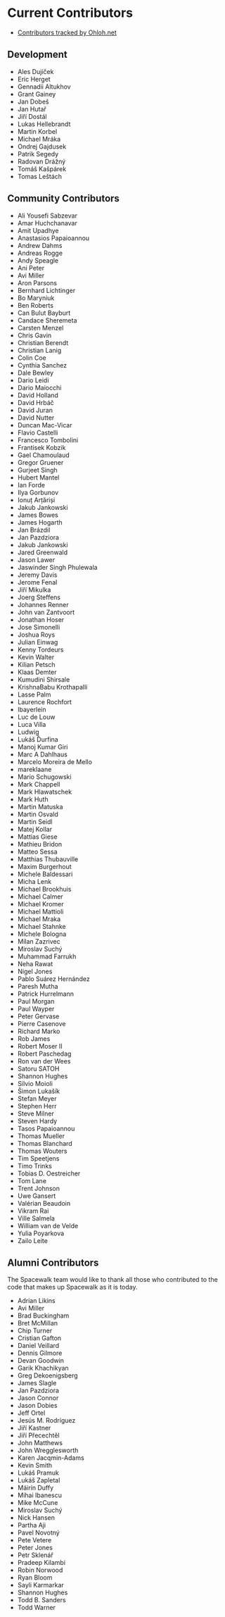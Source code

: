 # Current Contributors



 * [Contributors tracked by Ohloh.net](https://www.ohloh.net/p/spacewalk/contributors)
## Development



 * Ales Dujíček
 * Eric Herget
 * Gennadii Altukhov
 * Grant Gainey
 * Jan Dobeš
 * Jan Hutař
 * Jiří Dostál
 * Lukas Hellebrandt
 * Martin Korbel
 * Michael Mráka
 * Ondrej Gajdusek
 * Patrik Segedy
 * Radovan Drážný
 * Tomáš Kašpárek
 * Tomas Leštách
## Community Contributors



 * Ali Yousefi Sabzevar
 * Amar Huchchanavar
 * Amit Upadhye
 * Anastasios Papaioannou
 * Andrew Dahms
 * Andreas Rogge
 * Andy Speagle
 * Ani Peter
 * Avi Miller
 * Aron Parsons
 * Bernhard Lichtinger
 * Bo Maryniuk
 * Ben Roberts
 * Can Bulut Bayburt
 * Candace Sheremeta
 * Carsten Menzel
 * Chris Gavin
 * Christian Berendt
 * Christian Lanig
 * Colin Coe
 * Cynthia Sanchez
 * Dale Bewley
 * Dario Leidi
 * Dario Maiocchi
 * David Holland
 * David Hrbáč
 * David Juran
 * David Nutter
 * Duncan Mac-Vicar
 * Flavio Castelli
 * Francesco Tombolini
 * Frantisek Kobzik
 * Gael Chamoulaud
 * Gregor Gruener
 * Gurjeet Singh
 * Hubert Mantel
 * Ian Forde
 * Ilya Gorbunov
 * Ionuț Arțăriși
 * Jakub Jankowski
 * James Bowes
 * James Hogarth
 * Jan Brázdil
 * Jan Pazdziora
 * Jakub Jankowski
 * Jared Greenwald
 * Jason Lawer
 * Jaswinder Singh Phulewala
 * Jeremy Davis
 * Jerome Fenal
 * Jiří Mikulka
 * Joerg Steffens
 * Johannes Renner
 * John van Zantvoort
 * Jonathan Hoser
 * Jose Simonelli
 * Joshua Roys
 * Julian Einwag
 * Kenny Tordeurs
 * Kevin Walter
 * Kilian Petsch
 * Klaas Demter
 * Kumudini Shirsale
 * KrishnaBabu Krothapalli
 * Lasse Palm
 * Laurence Rochfort
 * lbayerlein
 * Luc de Louw
 * Luca Villa
 * Ludwig
 * Lukáš Ďurfina
 * Manoj Kumar Giri
 * Marc A Dahlhaus
 * Marcelo Moreira de Mello
 * mareklaane
 * Mario Schugowski
 * Mark Chappell
 * Mark Hlawatschek
 * Mark Huth
 * Martin Matuska
 * Martin Osvald
 * Martin Seidl
 * Matej Kollar
 * Mattias Giese
 * Mathieu Bridon
 * Matteo Sessa
 * Matthias Thubauville
 * Maxim Burgerhout
 * Michele Baldessari
 * Micha Lenk
 * Michael Brookhuis
 * Michael Calmer
 * Michael Kromer
 * Michael Mattioli
 * Michael Mraka
 * Michael Stahnke
 * Michele Bologna
 * Milan Zazrivec
 * Miroslav Suchý
 * Muhammad Farrukh
 * Neha Rawat
 * Nigel Jones
 * Pablo Suárez Hernández
 * Paresh Mutha
 * Patrick Hurrelmann
 * Paul Morgan
 * Paul Wayper
 * Peter Gervase
 * Pierre Casenove
 * Richard Marko
 * Rob James
 * Robert Moser II
 * Robert Paschedag
 * Ron van der Wees
 * Satoru SATOH
 * Shannon Hughes
 * Silvio Moioli
 * Šimon Lukašík
 * Stefan Meyer
 * Stephen Herr
 * Steve Milner
 * Steven Hardy
 * Tasos Papaioannou
 * Thomas Mueller
 * Thomas Blanchard
 * Thomas Wouters
 * Tim Speetjens
 * Timo Trinks
 * Tobias D. Oestreicher
 * Tom Lane
 * Trent Johnson
 * Uwe Gansert
 * Valérian Beaudoin
 * Vikram Rai
 * Ville Salmela
 * William van de Velde
 * Yulia Poyarkova
 * Zailo Leite
## Alumni Contributors



The Spacewalk team would like to thank all those who contributed to the code that makes up Spacewalk as it is today.  

 * Adrian Likins
 * Avi Miller
 * Brad Buckingham
 * Bret McMillan
 * Chip Turner
 * Cristian Gafton
 * Daniel Veillard
 * Dennis Gilmore
 * Devan Goodwin
 * Garik Khachikyan
 * Greg Dekoenigsberg
 * James Slagle
 * Jan Pazdziora
 * Jason Connor
 * Jason Dobies
 * Jeff Ortel
 * Jesús M. Rodríguez
 * Jiří Kastner
 * Jiří Přecechtěl
 * John Matthews
 * John Wregglesworth
 * Karen Jacqmin-Adams
 * Kevin Smith
 * Lukáš Pramuk
 * Lukáš Zapletal
 * Máirín Duffy
 * Mihai Ibanescu
 * Mike McCune 
 * Miroslav Suchý
 * Nick Hansen
 * Partha Aji
 * Pavel Novotný
 * Pete Vetere
 * Peter Jones
 * Petr Sklenář
 * Pradeep Kilambi
 * Robin Norwood
 * Ryan Bloom
 * Sayli Karmarkar
 * Shannon Hughes
 * Todd B. Sanders
 * Todd Warner